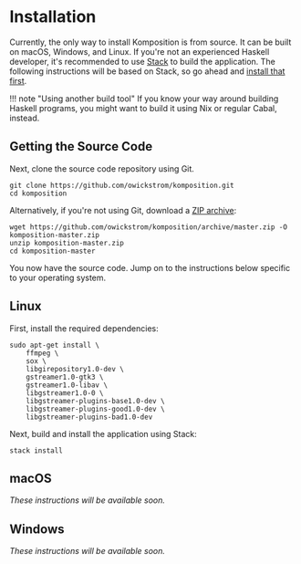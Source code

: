# Installation

Currently, the only way to install Komposition is from source. It can be built
on macOS, Windows, and Linux. If you're not an experienced Haskell developer,
it's recommended to use
[Stack](https://docs.haskellstack.org/en/stable/README/) to build the
application. The following instructions will be based on Stack, so go ahead
and [install that first](https://docs.haskellstack.org/en/stable/README/#how-to-install).

!!! note "Using another build tool"
    If you know your way around building Haskell programs, you might want to
    build it using Nix or regular Cabal, instead.

## Getting the Source Code

Next, clone the source code repository using Git.

```shell
git clone https://github.com/owickstrom/komposition.git
cd komposition
```

Alternatively, if you're not using Git, download a [ZIP
archive](https://github.com/owickstrom/komposition/archive/master.zip):

```shell
wget https://github.com/owickstrom/komposition/archive/master.zip -O komposition-master.zip
unzip komposition-master.zip
cd komposition-master
```

You now have the source code. Jump on to the instructions below specific to
your operating system.

## Linux

First, install the required dependencies:

```shell
sudo apt-get install \
    ffmpeg \
    sox \
    libgirepository1.0-dev \
    gstreamer1.0-gtk3 \
    gstreamer1.0-libav \
    libgstreamer1.0-0 \
    libgstreamer-plugins-base1.0-dev \
    libgstreamer-plugins-good1.0-dev \
    libgstreamer-plugins-bad1.0-dev
```

Next, build and install the application using Stack:

```shell
stack install
```

## macOS

*These instructions will be available soon.*

## Windows

*These instructions will be available soon.*